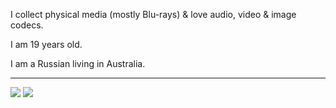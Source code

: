 I collect physical media (mostly Blu-rays) & love audio, video & image codecs.

I am 19 years old.

I am a Russian living in Australia.
_____________________________________________________________________________________________________________

![](https://raw.githubusercontent.com/knewest/github-stats/master/generated/overview.svg#gh-dark-mode-only)
![](https://raw.githubusercontent.com/knewest/github-stats/master/generated/languages.svg#gh-dark-mode-only)
